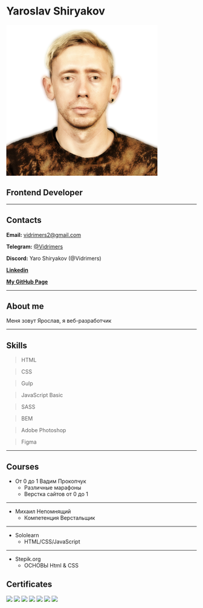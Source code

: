 

# Yaroslav Shiryakov
<img src="/img/photo.png" width=400>

## Frontend Developer
---
## Contacts

**Email:** vidrimers2@gmail.com

**Telegram:** [@Vidrimers](https://t.me/Vidrimers)

**Discord:** Yaro Shiryakov (@Vidrimers)

**[Linkedin](https://www.linkedin.com/in/yaroslav-shiryakov-79a426183/)**

**[My GitHub Page](https://vidrimers.github.io/)**

---
## About me

Меня зовут Ярослав, я веб-разработчик

---

## Skills

> HTML

> CSS

> Gulp

> JavaScript Basic

> SASS

> BEM

> Adobe Photoshop

> Figma

---

## Courses


* От 0 до 1 Вадим Прокопчук
    + Различные марафоны
    + Верстка сайтов от 0 до 1

---

* Михаил Непомнящий
    + Компетенция Верстальщик

---

* Sololearn
    + HTML/CSS/JavaScript

---

* Stepik.org
    + ОСНОВЫ Html & CSS

## Certificates

<img src="https://vidrimers.github.io/portfolio.oldportfolio//img/cert/1.jpg" width="200"> <img src="https://vidrimers.github.io/portfolio.oldportfolio//img/cert/2.jpg" width="200"> <img src="https://vidrimers.github.io/portfolio.oldportfolio//img/cert/3.jpg" width="200"> <img src="https://vidrimers.github.io/portfolio.oldportfolio//img/cert/4.jpg" width="200"> <img src="https://vidrimers.github.io/portfolio.oldportfolio//img/cert/5.jpg" width="200"> <img src="https://vidrimers.github.io/portfolio.oldportfolio//img/cert/6.jpg" width="200"> <img src="https://vidrimers.github.io/portfolio.oldportfolio//img/cert/7.jpg" width="200">